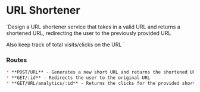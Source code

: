 # URL Shortener

`Design a URL shortener service that takes in a valid URL and returns a shortened URL, redirecting the user to the previously provided URL

Also keep track of total visits/clicks on the URL
`

### Routes

```markdown
* **POST/URL** - Generates a new short URL and returns the shortened URL in the format example.com/random-id
* **GET/:id** - Redirects the user to the original URL
* **GET/URL/analytics/:id** - Returns the clicks for the provided short id

```


